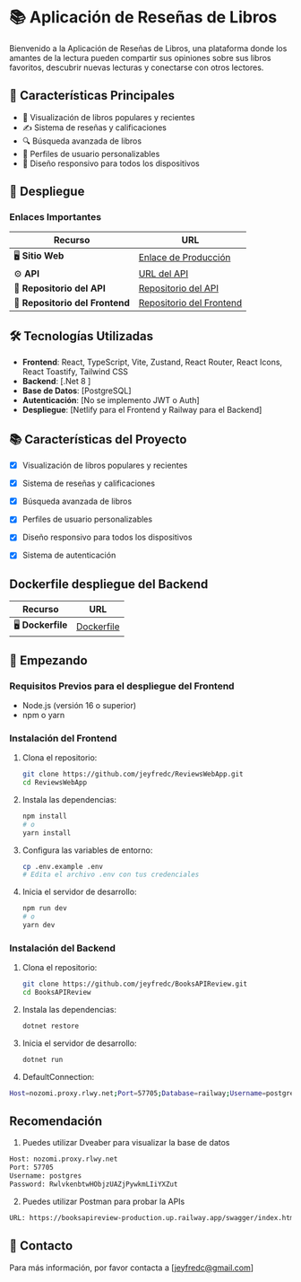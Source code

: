 # 📚 Aplicación de Reseñas de Libros

Bienvenido a la Aplicación de Reseñas de Libros, una plataforma donde los amantes de la lectura pueden compartir sus opiniones sobre sus libros favoritos, descubrir nuevas lecturas y conectarse con otros lectores.

## 🌟 Características Principales

- 📖 Visualización de libros populares y recientes
- ✍️ Sistema de reseñas y calificaciones
- 🔍 Búsqueda avanzada de libros
- 👥 Perfiles de usuario personalizables
- 📱 Diseño responsivo para todos los dispositivos

## 🚀 Despliegue

### Enlaces Importantes

| Recurso | URL |
|---------|-----|
| 🖥️ **Sitio Web** | [Enlace de Producción](https://comfy-fudge-aee73b.netlify.app/#/) |
| ⚙️ **API** | [URL del API](https://booksapireview-production.up.railway.app/swagger/index.html) |
| 📂 **Repositorio del API** | [Repositorio del API](https://github.com/jeyfredc/BooksAPIReview) |  
| 📂 **Repositorio del Frontend** | [Repositorio del Frontend](https://github.com/jeyfredc/ReviewsWebApp) | 

## 🛠️ Tecnologías Utilizadas

- **Frontend**: React, TypeScript, Vite, Zustand, React Router, React Icons, React Toastify, Tailwind CSS
- **Backend**: [.Net 8 ]
- **Base de Datos**: [PostgreSQL]
- **Autenticación**: [No se implemento JWT o Auth]
- **Despliegue**: [Netlify  para el Frontend y Railway para el Backend]

## 📚 Características del Proyecto

- [x] Visualización de libros populares y recientes
- [x] Sistema de reseñas y calificaciones
- [x] Búsqueda avanzada de libros
- [x] Perfiles de usuario personalizables
- [x] Diseño responsivo para todos los dispositivos
- [x] Sistema de autenticación


## Dockerfile despliegue del Backend

| Recurso | URL |
|---------|-----|
| 🖥️ **Dockerfile** | [Dockerfile](https://github.com/jeyfredc/BOOKSAPIReview/blob/main/Dockerfile) |

## 🚀 Empezando

### Requisitos Previos para el despliegue del Frontend

- Node.js (versión 16 o superior)
- npm o yarn


### Instalación del Frontend

1. Clona el repositorio:
   ```bash
   git clone https://github.com/jeyfredc/ReviewsWebApp.git
   cd ReviewsWebApp
   ```

2. Instala las dependencias:
   ```bash
   npm install
   # o
   yarn install
   ```

3. Configura las variables de entorno:
   ```bash
   cp .env.example .env
   # Edita el archivo .env con tus credenciales
   ```

4. Inicia el servidor de desarrollo:
   ```bash
   npm run dev
   # o
   yarn dev
   ```
### Instalación del Backend

1. Clona el repositorio:
   ```bash
   git clone https://github.com/jeyfredc/BooksAPIReview.git
   cd BooksAPIReview
   ```

2. Instala las dependencias:
   ```bash
   dotnet restore
   ```

3. Inicia el servidor de desarrollo:
   ```bash
   dotnet run
   ```

4. DefaultConnection:
 ```bash 
 Host=nozomi.proxy.rlwy.net;Port=57705;Database=railway;Username=postgres;Password=RwlvkenbtwHObjzUAZjPywkmLIiYXZut;Ssl Mode=Require;Trust Server Certificate=true;
 ```

## Recomendación

1. Puedes utilizar Dveaber para visualizar la base de datos

```bash
Host: nozomi.proxy.rlwy.net
Port: 57705
Username: postgres
Password: RwlvkenbtwHObjzUAZjPywkmLIiYXZut
```

2. Puedes utilizar Postman para probar la APIs

```bash
URL: https://booksapireview-production.up.railway.app/swagger/index.html
```



## 📧 Contacto

Para más información, por favor contacta a [jeyfredc@gmail.com]
